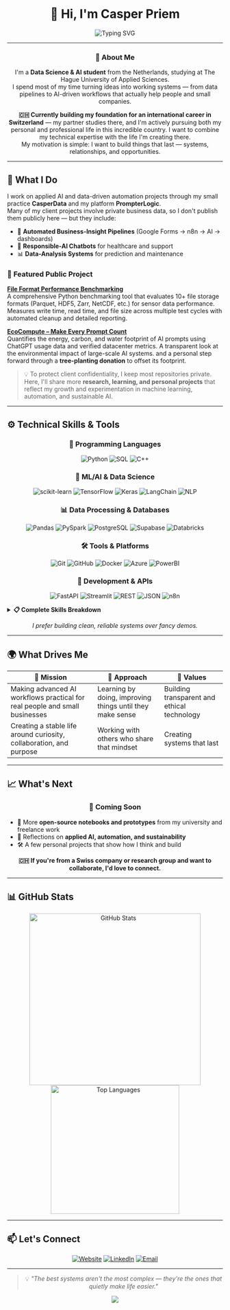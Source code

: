 <div align="center">

# 👋 Hi, I'm Casper Priem

<img src="https://readme-typing-svg.demolab.com?font=Fira+Code&size=24&duration=3000&pause=1000&color=2E86AB&center=true&vCenter=true&width=600&lines=Data+Science+%26+AI+Student;Building+AI+Systems+That+Help+People;Turning+Ideas+Into+Working+Solutions" alt="Typing SVG" />

</div>

---

<div align="center">

### 🎯 About Me

I'm a **Data Science & AI student** from the Netherlands, studying at The Hague University of Applied Sciences.  
I spend most of my time turning ideas into working systems — from data pipelines to AI-driven workflows that actually help people and small companies.

**🇨🇭 Currently building my foundation for an international career in Switzerland** — my partner studies there, and I'm actively pursuing both my personal and professional life in this incredible country. I want to combine my technical expertise with the life I'm creating there.  
My motivation is simple: I want to build things that last — systems, relationships, and opportunities.

</div>

---

## 🧠 What I Do

I work on applied AI and data-driven automation projects through my small practice **CasperData** and my platform **PrompterLogic**.  
Many of my client projects involve private business data, so I don't publish them publicly here — but they include:

- 🔄 **Automated Business-Insight Pipelines** (Google Forms → n8n → AI → dashboards)
- 🤖 **Responsible-AI Chatbots** for healthcare and support
- 📊 **Data-Analysis Systems** for prediction and maintenance

### 🔬 **Featured Public Project**
**[File Format Performance Benchmarking](https://github.com/casperpriem05/Format-research)**  
A comprehensive Python benchmarking tool that evaluates 10+ file storage formats (Parquet, HDF5, Zarr, NetCDF, etc.) for sensor data performance. Measures write time, read time, and file size across multiple test cycles with automated cleanup and detailed reporting.

**[EcoCompute – Make Every Prompt Count](https://github.com/casperpriem05/EcoCompute)**  
Quantifies the energy, carbon, and water footprint of AI prompts using ChatGPT usage data and verified datacenter metrics. A transparent look at the environmental impact of large-scale AI systems. and a personal step forward through a **tree-planting donation** to offset its footprint.

> 💡 To protect client confidentiality, I keep most repositories private.  
> Here, I'll share more **research, learning, and personal projects** that reflect my growth and experimentation in machine learning, automation, and sustainable AI.

---

## ⚙️ Technical Skills & Tools

<div align="center">

### 🐍 Programming Languages

![Python](https://img.shields.io/badge/Python-3776AB?style=for-the-badge&logo=python&logoColor=white)
![SQL](https://img.shields.io/badge/SQL-4479A1?style=for-the-badge&logo=postgresql&logoColor=white)
![C++](https://img.shields.io/badge/C++-00599C?style=for-the-badge&logo=cplusplus&logoColor=white)

</div>

<div align="center">

### 🤖 ML/AI & Data Science

![scikit-learn](https://img.shields.io/badge/scikit--learn-F7931E?style=for-the-badge&logo=scikitlearn&logoColor=white)
![TensorFlow](https://img.shields.io/badge/TensorFlow-FF6F00?style=for-the-badge&logo=tensorflow&logoColor=white)
![Keras](https://img.shields.io/badge/Keras-D00000?style=for-the-badge&logo=keras&logoColor=white)
![LangChain](https://img.shields.io/badge/LangChain-1C3C3C?style=for-the-badge&logo=langchain&logoColor=white)
![NLP](https://img.shields.io/badge/NLP-4CAF50?style=for-the-badge&logo=openai&logoColor=white)

</div>

<div align="center">

### 📊 Data Processing & Databases

![Pandas](https://img.shields.io/badge/Pandas-150458?style=for-the-badge&logo=pandas&logoColor=white)
![PySpark](https://img.shields.io/badge/PySpark-E25A1C?style=for-the-badge&logo=apachespark&logoColor=white)
![PostgreSQL](https://img.shields.io/badge/PostgreSQL-316192?style=for-the-badge&logo=postgresql&logoColor=white)
![Supabase](https://img.shields.io/badge/Supabase-3ECF8E?style=for-the-badge&logo=supabase&logoColor=white)
![Databricks](https://img.shields.io/badge/Databricks-FF3621?style=for-the-badge&logo=databricks&logoColor=white)

</div>

<div align="center">

### 🛠️ Tools & Platforms

![Git](https://img.shields.io/badge/Git-F05032?style=for-the-badge&logo=git&logoColor=white)
![GitHub](https://img.shields.io/badge/GitHub-181717?style=for-the-badge&logo=github&logoColor=white)
![Docker](https://img.shields.io/badge/Docker-2496ED?style=for-the-badge&logo=docker&logoColor=white)
![Azure](https://img.shields.io/badge/Azure-0078D4?style=for-the-badge&logo=microsoftazure&logoColor=white)
![PowerBI](https://img.shields.io/badge/PowerBI-F2C811?style=for-the-badge&logo=powerbi&logoColor=black)

</div>

<div align="center">

### 🔧 Development & APIs

![FastAPI](https://img.shields.io/badge/FastAPI-009688?style=for-the-badge&logo=fastapi&logoColor=white)
![Streamlit](https://img.shields.io/badge/Streamlit-FF4B4B?style=for-the-badge&logo=streamlit&logoColor=white)
![REST](https://img.shields.io/badge/REST_API-02569B?style=for-the-badge&logo=rest&logoColor=white)
![JSON](https://img.shields.io/badge/JSON-000000?style=for-the-badge&logo=json&logoColor=white)
![n8n](https://img.shields.io/badge/n8n-000000?style=for-the-badge&logo=n8n&logoColor=white)

</div>

<details>
<summary><b>📋 Complete Skills Breakdown</b></summary>

<div align="left">

### 💻 **Programming**
- **Python** (Proficient) - Data analysis, ML, automation, APIs
- **SQL** (Proficient) - Database design, complex queries, optimization
- **C++** (Intermediate) - System programming, performance optimization

### 🧠 **ML/AI Specializations**
- **Machine Learning**: scikit-learn, TensorFlow/Keras, Statistical Analysis
- **NLP & LLMs**: Text processing, embeddings, RAG pipelines
- **AI Frameworks**: LangChain for AI applications
- **Data Visualization**: Statistical analysis and insights

### 🗄️ **Data & Databases**
- **Processing**: Pandas, PySpark, Zarr for large datasets
- **Databases**: PostgreSQL, Supabase, ETL pipelines
- **Cloud**: Databricks, Azure data services
- **Acquisition**: Web scraping, API integration

### 🔨 **Development & DevOps**
- **Version Control**: Git/GitHub workflows
- **Containerization**: Docker deployment
- **Cloud**: Azure services and infrastructure
- **Automation**: n8n workflow orchestration

### 📈 **Business Intelligence**
- **Analytics**: Power BI dashboards, Excel advanced features
- **APIs**: REST/JSON API development and integration
- **Web**: Hosting and deployment solutions

### 🎯 **Professional Skills**
- **Methodology**: Agile, Project planning, Stakeholder alignment
- **Ethics**: AI Ethics, Responsible AI development
- **Communication**: Technical documentation, Markdown
- **Operations**: MLOps, Model deployment and monitoring

</div>

</details>

<div align="center">

*I prefer building clean, reliable systems over fancy demos.*

</div>

---

## 🌍 What Drives Me

<div align="center">

| 🎯 **Mission** | 🔧 **Approach** | 🌱 **Values** |
|---|---|---|
| Making advanced AI workflows practical for real people and small businesses | Learning by doing, improving things until they make sense | Building transparent and ethical technology |
| Creating a stable life around curiosity, collaboration, and purpose | Working with others who share that mindset | Creating systems that last |

</div>

---

## 📈 What's Next

<div align="center">

### 🚀 Coming Soon

</div>

- 📓 More **open-source notebooks and prototypes** from my university and freelance work  
- 💭 Reflections on **applied AI, automation, and sustainability**  
- 🛠️ A few personal projects that show how I think and build

<div align="center">

**🇨🇭 If you're from a Swiss company or research group and want to collaborate, I'd love to connect.**

</div>

---

## 📊 GitHub Stats

<div align="center">

<img src="https://github-readme-stats.vercel.app/api?username=casperpriem05&show_icons=true&theme=tokyonight&hide_border=true&count_private=true&include_all_commits=true&show_owner=true" alt="GitHub Stats" width="400" />

<img src="https://github-readme-stats.vercel.app/api/top-langs/?username=casperpriem05&layout=compact&theme=tokyonight&hide_border=true" alt="Top Languages" width="300" />

</div>

---

## 📫 Let's Connect

<div align="center">

[![Website](https://img.shields.io/badge/Website-PrompterLogic.com-2E86AB?style=for-the-badge&logo=googlechrome&logoColor=white)](https://prompterlogic.com)
[![LinkedIn](https://img.shields.io/badge/LinkedIn-Connect-0077B5?style=for-the-badge&logo=linkedin&logoColor=white)](https://linkedin.com/in/casperpriem)
[![Email](https://img.shields.io/badge/Email-casperpriem05@gmail.com-D14836?style=for-the-badge&logo=gmail&logoColor=white)](mailto:casperpriem05@gmail.com)

</div>

---

<div align="center">

> 💡 *"The best systems aren't the most complex — they're the ones that quietly make life easier."*

<img src="https://capsule-render.vercel.app/api?type=waving&color=gradient&height=100&section=footer" />

</div>
